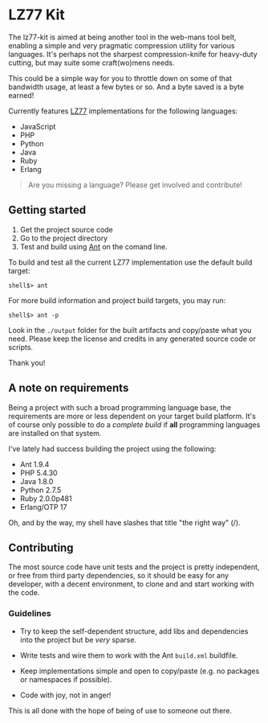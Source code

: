LZ77 Kit
========

The lz77-kit is aimed at being another tool in the web-mans tool belt, enabling
a simple and very pragmatic compression utility for various languages. It's
perhaps not the sharpest compression-knife for heavy-duty cutting, but may
suite some craft(wo)mens needs.

This could be a simple way for you to throttle down on some of that bandwidth
usage, at least a few bytes or so. And a byte saved is a byte earned!

Currently features [LZ77](http://en.wikipedia.org/wiki/LZ77_and_LZ78)
implementations for the following languages:

- JavaScript
- PHP
- Python
- Java
- Ruby
- Erlang

> Are you missing a language? Please get involved and contribute!

## Getting started

1. Get the project source code
2. Go to the project directory
3. Test and build using [Ant](http://ant.apache.org) on the comand line.

To build and test all the current LZ77 implementation use the default build target:

    shell$> ant
    
For more build information and project build targets, you may run:
    
    shell$> ant -p

Look in the `./output` folder for the built artifacts and copy/paste what you
need. Please keep the license and credits in any generated source code or scripts.

Thank you!

## A note on requirements

Being a project with such a broad programming language base, the requirements
are more or less dependent on your target build platform. It's of course
only possible to do a _complete build_ if **all** programming languages are
installed on that system.

I've lately had success building the project using the following:

- Ant 1.9.4
- PHP 5.4.30
- Java 1.8.0
- Python 2.7.5
- Ruby 2.0.0p481
- Erlang/OTP 17

Oh, and by the way, my shell have slashes that title "the right way" (/).

## Contributing

The most source code have unit tests and the project is pretty independent, or
free from third party dependencies, so it should be easy for any developer,
with a decent environment, to clone and and start working with the code.

### Guidelines

- Try to keep the self-dependent structure, add libs and dependencies into
  the project but be _very_ sparse.

- Write tests and wire them to work with the Ant `build.xml` buildfile.

- Keep implementations simple and open to copy/paste (e.g. no packages or
  namespaces if possible).

- Code with joy, not in anger!

This is all done with the hope of being of use to someone out there.
